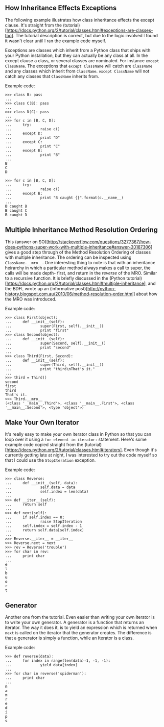 ## How Inheritance Effects Exceptions

The following example illustrates how class inheritance effects the except 
clause. It's straight from the (tutorial)[https://docs.python.org/2/tutorial/classes.html#exceptions-are-classes-too].
The tutorial description is correct, but due to the logic involved I found it
wasn't clear until I ran the example code myself. 

Exceptions are classes which inherit from a Python class that ships with your
Python installation, but they can actually be any class at all. In the except
clause a class, or several classes are nominated. For instance `except ClassName`.
The exceptions that `except ClassName` will catch are `ClassName` and any classes which 
inherit from `ClassName`. `except ClassName` will not catch any classes that
 `ClassName` inherits from.

Example code:

    >>> class B: pass
    ... 
    >>> class C(B): pass
    ... 
    >>> class D(C): pass
    ... 
    >>> for c in [B, C, D]:
    ...     try:
    ...             raise c()
    ...     except D:
    ...             print "D"
    ...     except C:
    ...             print "C"
    ...     except B:
    ...             print "B"
    ... 
    B
    C
    D

    >>> for c in [B, C, D]:
    ...     try: 
    ...             raise c()
    ...     except B:
    ...             print "B caught {}".format(c.__name__)
    ... 
    B caught B
    B caught C
    B caught D

## Multiple Inheritance Method Resolution Ordering

This (answer on SO)[http://stackoverflow.com/questions/3277367/how-does-pythons-super-work-with-multiple-inheritance#answer-30187306] 
gives a good step through of the Method Resolution Ordering of classes with
multiple inheritance. The ordering can be inspected using `ClassName.__mro__`.
One interesting thing to note is that with an inheritance heirarchy in which
a particular method always makes a call to super, the calls will be made depth-
first, and return in the _reverse_ of the MRO. Similar to a recursive function.
It is briefly discussed in the (Python tutorial)[https://docs.python.org/2/tutorial/classes.html#multiple-inheritance],
and the BDFL wrote up an (informative post)[http://python-history.blogspot.com.au/2010/06/method-resolution-order.html] 
about how the MRO was introduced.

Example code:
    
    >>> class First(object):
    ...     def __init__(self):
    ...             super(First, self).__init__()
    ...             print "first"
    >>> class Second(object):
    ...     def __init__(self):
    ...             super(Second, self).__init__()
    ...             print "second"
    ... 
    >>> class Third(First, Second):
    ...     def __init__(self):
    ...             super(Third, self).__init__()
    ...             print "third\nThat's it."
    ... 
    >>> third = Third()
    second
    first
    third
    That's it.
    >>> Third.__mro__
    (<class '__main__.Third'>, <class '__main__.First'>, <class '__main__.Second'>, <type 'object'>)

## Make Your Own Iterator

It's really easy to make your own iterator class in Python so that you can loop
over it using a `for element in iterator:` statement. Here's some example code
copied straight from the (tutorial)[https://docs.python.org/2/tutorial/classes.html#iterators].
Even though it's currently getting late at night, I was interested to try out
the code myself so that I could use the `StopIteration` exception.

Example code:

    >>> class Reverse:
    ...     def __init__(self, data):
    ...             self.data = data
    ...             self.index = len(data)
    ... 
    >>> def __iter__(self):
    ...     return self
    ... 
    >>> def next(self):
    ...     if self.index == 0:
    ...             raise StopIteration
    ...     self.index = self.index - 1
    ...     return self.data[self.index]
    ... 
    >>> Reverse.__iter__ = __iter__
    >>> Reverse.next = next
    >>> rev = Reverse('trouble')
    >>> for char in rev:
    ...     print char
    ... 
    e
    l
    b
    u
    o
    r
    t

## Generator

Another one from the tutorial. Even easier than writing your own iterator is to
write your own generator. A generator is a function that returns an iterator. 
The way it does it, is to yield an expression which is returned when `next` is 
called on the iterator that the generator creates. The difference is that a
generator is simply a function, while an Iterator is a class.

Example code:

    >>> def reverse(data):
    ...     for index in range(len(data)-1, -1, -1):
    ...             yield data[index]
    ... 
    >>> for char in reverse('spiderman'):
    ...     print char
    ... 
    n
    a
    m
    r
    e
    d
    i
    p
    s
